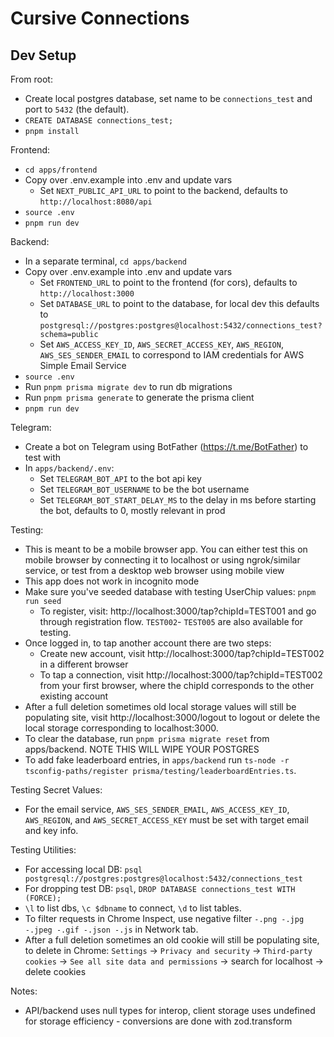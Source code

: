 # Cursive Connections

## Dev Setup

From root:

- Create local postgres database, set name to be `connections_test` and port to `5432` (the default).
- `CREATE DATABASE connections_test;`
- `pnpm install`

Frontend:

- `cd apps/frontend`
- Copy over .env.example into .env and update vars
  - Set `NEXT_PUBLIC_API_URL` to point to the backend, defaults to `http://localhost:8080/api`
- `source .env`
- `pnpm run dev`

Backend:

- In a separate terminal, `cd apps/backend`
- Copy over .env.example into .env and update vars
  - Set `FRONTEND_URL` to point to the frontend (for cors), defaults to `http://localhost:3000`
  - Set `DATABASE_URL` to point to the database, for local dev this defaults to `postgresql://postgres:postgres@localhost:5432/connections_test?schema=public`
  - Set `AWS_ACCESS_KEY_ID`, `AWS_SECRET_ACCESS_KEY`, `AWS_REGION`, `AWS_SES_SENDER_EMAIL` to correspond to IAM credentials for AWS Simple Email Service
- `source .env`
- Run `pnpm prisma migrate dev` to run db migrations
- Run `pnpm prisma generate` to generate the prisma client
- `pnpm run dev`

Telegram:

- Create a bot on Telegram using BotFather (https://t.me/BotFather) to test with
- In `apps/backend/.env`:
  - Set `TELEGRAM_BOT_API` to the bot api key
  - Set `TELEGRAM_BOT_USERNAME` to be the bot username
  - Set `TELEGRAM_BOT_START_DELAY_MS` to the delay in ms before starting the bot, defaults to 0, mostly relevant in prod

Testing:

- This is meant to be a mobile browser app. You can either test this on mobile browser by connecting it to localhost or using ngrok/similar service, or test from a desktop web browser using mobile view
- This app does not work in incognito mode
- Make sure you've seeded database with testing UserChip values: `pnpm run seed`
  - To register, visit: http://localhost:3000/tap?chipId=TEST001 and go through registration flow. `TEST002`- `TEST005` are also available for testing.
- Once logged in, to tap another account there are two steps:
  - Create new account, visit http://localhost:3000/tap?chipId=TEST002 in a different browser
  - To tap a connection, visit http://localhost:3000/tap?chipId=TEST002 from your first browser, where the chipId corresponds to the other existing account
- After a full deletion sometimes old local storage values will still be populating site, visit http://localhost:3000/logout to logout or delete the local storage corresponding to localhost:3000.
- To clear the database, run `pnpm prisma migrate reset` from apps/backend. NOTE THIS WILL WIPE YOUR POSTGRES
- To add fake leaderboard entries, in `apps/backend` run `ts-node -r tsconfig-paths/register prisma/testing/leaderboardEntries.ts`.

Testing Secret Values:

- For the email service, `AWS_SES_SENDER_EMAIL`, `AWS_ACCESS_KEY_ID`, `AWS_REGION`, and `AWS_SECRET_ACCESS_KEY` must be set with target email and key info.

Testing Utilities:

- For accessing local DB: `psql postgresql://postgres:postgres@localhost:5432/connections_test`
- For dropping test DB: `psql`, `DROP DATABASE connections_test WITH (FORCE);`
- `\l` to list dbs, `\c $dbname` to connect, `\d` to list tables.
- To filter requests in Chrome Inspect, use negative filter `-.png -.jpg -.jpeg -.gif -.json -.js` in Network tab.
- After a full deletion sometimes an old cookie will still be populating site, to delete in Chrome: `Settings` -> `Privacy and security` -> `Third-party cookies` -> `See all site data and permissions` -> search for localhost -> delete cookies

Notes:

- API/backend uses null types for interop, client storage uses undefined for storage efficiency - conversions are done with zod.transform
